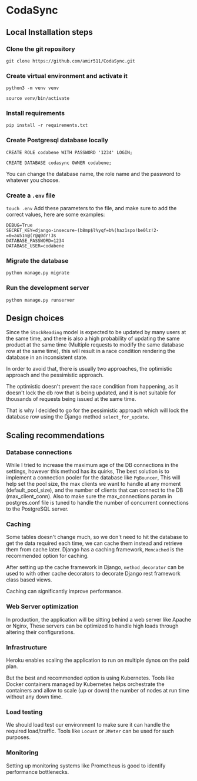 # CodaSync

## Local Installation steps

### Clone the git repository
`git clone https://github.com/amir511/CodaSync.git`

### Create virtual environment and activate it
`python3 -m venv venv`

`source venv/bin/activate`

### Install requirements

`pip install -r requirements.txt`

### Create Postgresql database locally

`CREATE ROLE codabene WITH PASSWORD '1234' LOGIN;`

`CREATE DATABASE codasync OWNER codabene;`

You can change the database name, the role name and the password to whatever you choose.

### Create a `.env` file
`touch .env`
Add these parameters to the file, and make sure to add the correct values, here are some examples:
```
DEBUG=True
SECRET_KEY=django-insecure-(b8mp$l%yqf=b%(haz1spo!be0lz!2-=0=au51n@(r@q0dr!3s
DATABASE_PASSWORD=1234
DATABASE_USER=codabene
```
### Migrate the database

`python manage.py migrate`

### Run the development server

`python manage.py runserver`


## Design choices
Since the `StockReading` model is expected to be updated by many users at the same time, and there is also a high probability of updating the same product at the same time (Multiple requests to modify the same database row at the same time), this will result in a race condition rendering the database in an inconsistent state.

In order to avoid that, there is usually two approaches, the optimistic approach and the pessimistic approach.

The optimistic doesn't prevent the race condition from happening, as it doesn't lock the db row that is being updated, and it is not suitable for thousands of requests being issued at the same time.

That is why I decided to go for the pessimistic approach which will lock the database row using the Django method `select_for_update`.

## Scaling recommendations
### Database connections
While I tried to increase the maximum age of the DB connections in the settings, however this method has its quirks, The best solution is to implement a connection pooler for the database like `PgBouncer`, This will help set the pool size, the max clients we want to handle at any moment (default_pool_size), and the number of clients that can connect to the DB (max_client_conn). Also to make sure the max_connections param in postgres.conf file is tuned to handle the number of concurrent connections to the PostgreSQL server.

### Caching
Some tables doesn't change much, so we don't need to hit the database to get the data required each time, we can cache them instead and retrieve them from cache later.
Django has a caching framework, `Memcached` is the recommended option for caching.

After setting up the cache framework in Django, `method_decorator` can be used to with other cache decorators to decorate Django rest framework class based views.

Caching can significantly improve performance.

### Web Server optimization
In production, the application will be sitting behind a web server like Apache or Nginx, These servers can be optimized to handle high loads through altering their configurations.

### Infrastructure
Heroku enables scaling the application to run on multiple dynos on the paid plan.

But the best and recommended option is using Kubernetes.
Tools like Docker containers managed by Kubernetes helps orchestrate the containers and allow to scale (up or down) the number of nodes at run time without any down time.

### Load testing
We should load test our environment to make sure it can handle the required load/traffic.
Tools like `Locust` or `JMeter` can be used for such purposes.

### Monitoring
Setting up monitoring systems like Prometheus is good to identify performance bottlenecks.